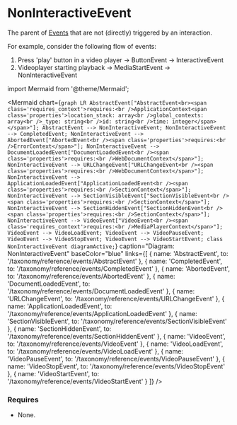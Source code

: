 # NonInteractiveEvent

The parent of [Events](/taxonomy/events) that are not (directly) triggered by an interaction. 

For example, consider the following flow of events:

  1. Press 'play' button in a video player -> ButtonEvent -> InteractiveEvent
  2. Videoplayer starting playback -> MediaStartEvent -> NonInteractiveEvent

import Mermaid from '@theme/Mermaid';

<Mermaid chart={`
	graph LR
        AbstractEvent["AbstractEvent<br><span class='requires_context'>requires:<br />ApplicationContext<span class='properties'>location_stack: array<br />global_contexts: array<br />_type: string<br />id: string<br />time: integer</span></span>"];
        AbstractEvent --> NonInteractiveEvent;
        NonInteractiveEvent --> CompletedEvent;
        NonInteractiveEvent --> AbortedEvent["AbortedEvent<br /><span class='properties'>requires:<br />ErrorContext</span>"];
        NonInteractiveEvent --> DocumentLoadedEvent["DocumentLoadedEvent<br /><span class='properties'>requires:<br />WebDocumentContext</span>"];
        NonInteractiveEvent --> URLChangeEvent["URLChangeEvent<br /><span class='properties'>requires:<br />WebDocumentContext</span>"];
        NonInteractiveEvent --> ApplicationLoadedEvent["ApplicationLoadedEvent<br /><span class='properties'>requires:<br />SectionContext</span>"];
        NonInteractiveEvent --> SectionVisibleEvent["SectionVisibleEvent<br /><span class='properties'>requires:<br />SectionContext</span>"];
        NonInteractiveEvent --> SectionHiddenEvent["SectionHiddenEvent<br /><span class='properties'>requires:<br />SectionContext</span>"];
        NonInteractiveEvent --> VideoEvent["VideoEvent<br /><span class='requires_context'>requires:<br />MediaPlayerContext</span>"];
        VideoEvent --> VideoLoadEvent;
        VideoEvent --> VideoPauseEvent;
        VideoEvent --> VideoStopEvent;
        VideoEvent --> VideoStartEvent;
    class NonInteractiveEvent diagramActive;
`} 
  caption="Diagram: NonInteractiveEvent" 
  baseColor="blue" 
  links={[
    { name: 'AbstractEvent', to: '/taxonomy/reference/events/AbstractEvent' },
    { name: 'CompletedEvent', to: '/taxonomy/reference/events/CompletedEvent' },
    { name: 'AbortedEvent', to: '/taxonomy/reference/events/AbortedEvent' },
    { name: 'DocumentLoadedEvent', to: '/taxonomy/reference/events/DocumentLoadedEvent' },
    { name: 'URLChangeEvent', to: '/taxonomy/reference/events/URLChangeEvent' },
    { name: 'ApplicationLoadedEvent', to: '/taxonomy/reference/events/ApplicationLoadedEvent' },
    { name: 'SectionVisibleEvent', to: '/taxonomy/reference/events/SectionVisibleEvent' },
    { name: 'SectionHiddenEvent', to: '/taxonomy/reference/events/SectionHiddenEvent' },
    { name: 'VideoEvent', to: '/taxonomy/reference/events/VideoEvent' },
    { name: 'VideoLoadEvent', to: '/taxonomy/reference/events/VideoLoadEvent' },
    { name: 'VideoPauseEvent', to: '/taxonomy/reference/events/VideoPauseEvent' },
    { name: 'VideoStopEvent', to: '/taxonomy/reference/events/VideoStopEvent' },
    { name: 'VideoStartEvent', to: '/taxonomy/reference/events/VideoStartEvent' }
  ]}
/>

### Requires
- None.